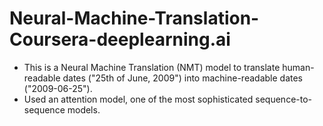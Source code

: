 # Neural-Machine-Translation-Coursera-deeplearning.ai 

- This is a Neural Machine Translation (NMT) model to translate human-readable dates ("25th of June, 2009") into machine-readable dates ("2009-06-25"). 
- Used an attention model, one of the most sophisticated sequence-to-sequence models. 
